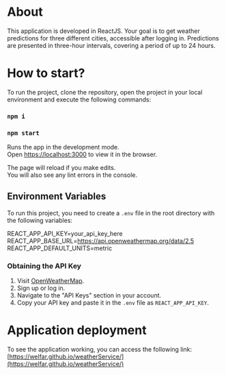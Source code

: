 # About

This application is developed in ReactJS. Your goal is to get weather predictions for three different cities, accessible after logging in. Predictions are presented in three-hour intervals, covering a period of up to 24 hours.

# How to start?

To run the project, clone the repository, open the project in your local environment and execute the following commands:

### `npm i`
### `npm start`

Runs the app in the development mode.\
Open [https://localhost:3000](http://localhost:3000) to view it in the browser.

The page will reload if you make edits.\
You will also see any lint errors in the console.

## Environment Variables

To run this project, you need to create a `.env` file in the root directory with the following variables:

REACT_APP_API_KEY=your_api_key_here \
REACT_APP_BASE_URL=https://api.openweathermap.org/data/2.5 \
REACT_APP_DEFAULT_UNITS=metric


### Obtaining the API Key

1. Visit [OpenWeatherMap](https://openweathermap.org/).
2. Sign up or log in.
3. Navigate to the "API Keys" section in your account.
4. Copy your API key and paste it in the `.env` file as `REACT_APP_API_KEY`.

# Application deployment

To see the application working, you can access the following link: [https://welfar.github.io/weatherService/](https://welfar.github.io/weatherService/)
